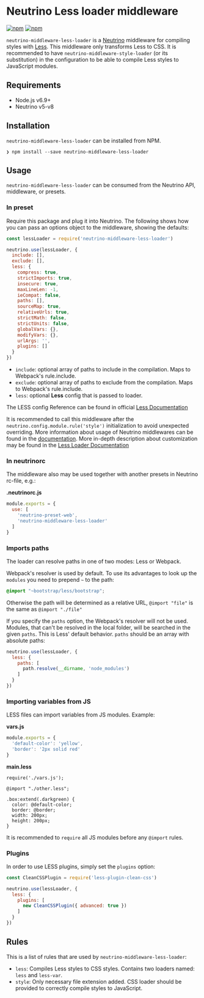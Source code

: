 # Neutrino Less loader middleware

[![npm](https://img.shields.io/npm/v/neutrino-middleware-less-loader.svg)](https://www.npmjs.com/package/neutrino-middleware-less-loader)
[![npm](https://img.shields.io/npm/dt/neutrino-middleware-less-loader.svg)](https://www.npmjs.com/package/neutrino-middleware-less-loader)

`neutrino-middleware-less-loader` is a [Neutrino](https://neutrino.js.org) middleware for compiling styles with [Less](http://lesscss.org/). This middleware only transforms Less to CSS. It is recommended to have `neutrino-middleware-style-loader` (or its substitution) in the configuration to be able to compile Less styles to JavaScript modules.

## Requirements

* Node.js v6.9+
* Neutrino v5-v8

## Installation

`neutrino-middleware-less-loader` can be installed from NPM.

```
❯ npm install --save neutrino-middleware-less-loader
```

## Usage

`neutrino-middleware-less-loader` can be consumed from the Neutrino API, middleware, or presets.

### In preset

Require this package and plug it into Neutrino. The following shows how you can pass an options object to the middleware, showing the defaults:

```js
const lessLoader = require('neutrino-middleware-less-loader')

neutrino.use(lessLoader, {
  include: [],
  exclude: [],
  less: {
    compress: true,
    strictImports: true,
    insecure: true,
    maxLineLen: -1,
    ieCompat: false,
    paths: [],
    sourceMap: true,
    relativeUrls: true,
    strictMath: false,
    strictUnits: false,
    globalVars: {},
    modifyVars: {},
    urlArgs: '',
    plugins: []
  }
})
```

* `include`: optional array of paths to include in the compilation. Maps to Webpack's rule.include.
* `exclude`: optional array of paths to exclude from the compilation. Maps to Webpack's rule.include.
* `less`: optional **Less** config that is passed to loader.

The LESS config Reference can be found in official [Less Documentation](http://lesscss.org/3.x/usage/#less-options)

It is recommended to call this middleware after the `neutrino.config.module.rule('style')` initialization to avoid unexpected overriding. More information about usage of Neutrino middlewares can be found in the [documentation](https://neutrino.js.org/middleware). More in-depth description about customization may be found in the [Less Loader Documentation](https://github.com/webpack-contrib/less-loader)

### In neutrinorc

The middleware also may be used together with another presets in Neutrino rc-file, e.g.:

**.neutrinorc.js**
```js
module.exports = {
  use: [
    'neutrino-preset-web',
    'neutrino-middleware-less-loader'
  ]
}
```

### Imports paths

The loader can resolve paths in one of two modes: Less or Webpack.

Webpack's resolver is used by default. To use its advantages to look up the `modules` you need to prepend `~` to the path:

```css
@import "~bootstrap/less/bootstrap";
```
Otherwise the path will be determined as a relative URL, `@import "file"` is the same as `@import "./file"`

If you specify the `paths` option, the Webpack's resolver will not be used. Modules, that can't be resolved in the local folder, will be searched in the given `paths`. This is Less' default behavior. `paths` should be an array with absolute paths:

```js
neutrino.use(lessLoader, {
  less: {
    paths: [
      path.resolve(__dirname, 'node_modules')
    ]
  }
})
```

### Importing variables from JS

LESS files can import variables from JS modules. Example:

**vars.js**
```js
module.exports = {
  'default-color': 'yellow',
  'border': '2px solid red'
}
```

**main.less**
```less
require('./vars.js');

@import "./other.less";

.box:extend(.darkgreen) {
  color: @default-color;
  border: @border;
  width: 200px;
  height: 200px;
}
```

It is recommended to `require` all JS modules before any `@import` rules.

### Plugins

In order to use LESS plugins, simply set the `plugins` option:

```js
const CleanCSSPlugin = require('less-plugin-clean-css')

neutrino.use(lessLoader, {
  less: {
    plugins: [
      new CleanCSSPlugin({ advanced: true })
    ]
  }
})
```

## Rules

This is a list of rules that are used by `neutrino-middleware-less-loader`:

* `less`: Compiles Less styles to CSS styles. Contains two loaders named: `less` and `less-var`.
* `style`: Only necessary file extension added. CSS loader should be provided to correctly compile styles to JavaScript.
